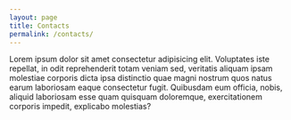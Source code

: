 ```yaml
---
layout: page
title: Contacts
permalink: /contacts/
---
```


Lorem ipsum dolor sit amet consectetur adipisicing elit. Voluptates iste repellat, in odit reprehenderit totam veniam sed, veritatis aliquam ipsam molestiae corporis dicta ipsa distinctio quae magni nostrum quos natus earum laboriosam eaque consectetur fugit. Quibusdam eum officia, nobis, aliquid laboriosam esse quam quisquam doloremque, exercitationem corporis impedit, explicabo molestias?
